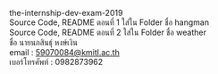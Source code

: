 the-internship-dev-exam-2019  
Source Code, README ตอนที่ 1 ใส่ใน Folder ชื่อ hangman  
Source Code, README ตอนที่ 2 ใส่ใน Folder ชื่อ weather  
ชื่อ นายนภสินธุ์ หงษ์เงิน  
email : 59070084@kmitl.ac.th  
เบอร์โทรศัพท์ : 0982873962  
